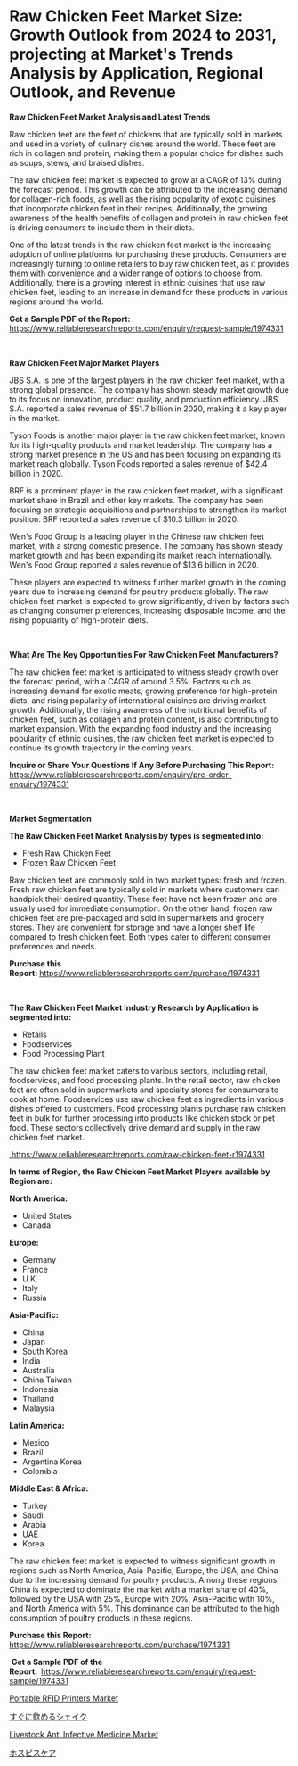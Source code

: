 <p><h1>Raw Chicken Feet Market Size: Growth Outlook from 2024 to 2031, projecting at Market's Trends Analysis by Application, Regional Outlook, and Revenue</h1></p><p><strong>Raw Chicken Feet Market Analysis and Latest Trends</strong></p>
<p><p>Raw chicken feet are the feet of chickens that are typically sold in markets and used in a variety of culinary dishes around the world. These feet are rich in collagen and protein, making them a popular choice for dishes such as soups, stews, and braised dishes.</p><p>The raw chicken feet market is expected to grow at a CAGR of 13% during the forecast period. This growth can be attributed to the increasing demand for collagen-rich foods, as well as the rising popularity of exotic cuisines that incorporate chicken feet in their recipes. Additionally, the growing awareness of the health benefits of collagen and protein in raw chicken feet is driving consumers to include them in their diets.</p><p>One of the latest trends in the raw chicken feet market is the increasing adoption of online platforms for purchasing these products. Consumers are increasingly turning to online retailers to buy raw chicken feet, as it provides them with convenience and a wider range of options to choose from. Additionally, there is a growing interest in ethnic cuisines that use raw chicken feet, leading to an increase in demand for these products in various regions around the world.</p></p>
<p><strong>Get a Sample PDF of the Report:&nbsp;</strong> <a href="https://www.reliableresearchreports.com/enquiry/request-sample/1974331">https://www.reliableresearchreports.com/enquiry/request-sample/1974331</a></p>
<p>&nbsp;</p>
<p><strong>Raw Chicken Feet Major Market Players</strong></p>
<p><p>JBS S.A. is one of the largest players in the raw chicken feet market, with a strong global presence. The company has shown steady market growth due to its focus on innovation, product quality, and production efficiency. JBS S.A. reported a sales revenue of $51.7 billion in 2020, making it a key player in the market.</p><p>Tyson Foods is another major player in the raw chicken feet market, known for its high-quality products and market leadership. The company has a strong market presence in the US and has been focusing on expanding its market reach globally. Tyson Foods reported a sales revenue of $42.4 billion in 2020.</p><p>BRF is a prominent player in the raw chicken feet market, with a significant market share in Brazil and other key markets. The company has been focusing on strategic acquisitions and partnerships to strengthen its market position. BRF reported a sales revenue of $10.3 billion in 2020.</p><p>Wen's Food Group is a leading player in the Chinese raw chicken feet market, with a strong domestic presence. The company has shown steady market growth and has been expanding its market reach internationally. Wen's Food Group reported a sales revenue of $13.6 billion in 2020.</p><p>These players are expected to witness further market growth in the coming years due to increasing demand for poultry products globally. The raw chicken feet market is expected to grow significantly, driven by factors such as changing consumer preferences, increasing disposable income, and the rising popularity of high-protein diets.</p></p>
<p>&nbsp;</p>
<p><strong>What Are The Key Opportunities For Raw Chicken Feet Manufacturers?</strong></p>
<p><p>The raw chicken feet market is anticipated to witness steady growth over the forecast period, with a CAGR of around 3.5%. Factors such as increasing demand for exotic meats, growing preference for high-protein diets, and rising popularity of international cuisines are driving market growth. Additionally, the rising awareness of the nutritional benefits of chicken feet, such as collagen and protein content, is also contributing to market expansion. With the expanding food industry and the increasing popularity of ethnic cuisines, the raw chicken feet market is expected to continue its growth trajectory in the coming years.</p></p>
<p><strong>Inquire or Share Your Questions If Any Before Purchasing This Report:</strong> <a href="https://www.reliableresearchreports.com/enquiry/pre-order-enquiry/1974331">https://www.reliableresearchreports.com/enquiry/pre-order-enquiry/1974331</a></p>
<p>&nbsp;</p>
<p><strong>Market Segmentation</strong></p>
<p><strong>The Raw Chicken Feet Market Analysis by types is segmented into:</strong></p>
<p><ul><li>Fresh Raw Chicken Feet</li><li>Frozen Raw Chicken Feet</li></ul></p>
<p><p>Raw chicken feet are commonly sold in two market types: fresh and frozen. Fresh raw chicken feet are typically sold in markets where customers can handpick their desired quantity. These feet have not been frozen and are usually used for immediate consumption. On the other hand, frozen raw chicken feet are pre-packaged and sold in supermarkets and grocery stores. They are convenient for storage and have a longer shelf life compared to fresh chicken feet. Both types cater to different consumer preferences and needs.</p></p>
<p><strong>Purchase this Report:&nbsp;</strong><a href="https://www.reliableresearchreports.com/purchase/1974331">https://www.reliableresearchreports.com/purchase/1974331</a></p>
<p>&nbsp;</p>
<p><strong>The Raw Chicken Feet Market Industry Research by Application is segmented into:</strong></p>
<p><ul><li>Retails</li><li>Foodservices</li><li>Food Processing Plant</li></ul></p>
<p><p>The raw chicken feet market caters to various sectors, including retail, foodservices, and food processing plants. In the retail sector, raw chicken feet are often sold in supermarkets and specialty stores for consumers to cook at home. Foodservices use raw chicken feet as ingredients in various dishes offered to customers. Food processing plants purchase raw chicken feet in bulk for further processing into products like chicken stock or pet food. These sectors collectively drive demand and supply in the raw chicken feet market.</p></p>
<p><a href="https://www.reliableresearchreports.com/raw-chicken-feet-r1974331">&nbsp;https://www.reliableresearchreports.com/raw-chicken-feet-r1974331</a></p>
<p><strong>In terms of Region, the Raw Chicken Feet Market Players available by Region are:</strong></p>
<p>
    <p> <strong> North America: </strong>
        <ul>
            <li>United States</li>
            <li>Canada</li>
        </ul>
        </p> 
    <p> <strong> Europe: </strong>
        <ul>
            <li>Germany</li>
            <li>France</li>
            <li>U.K.</li>
            <li>Italy</li>
            <li>Russia</li>
        </ul>
        </p> 
    <p> <strong> Asia-Pacific: </strong>
        <ul>
            <li>China</li>
            <li>Japan</li>
            <li>South Korea</li>
            <li>India</li>
            <li>Australia</li>
            <li>China Taiwan</li>
            <li>Indonesia</li>
            <li>Thailand</li>
            <li>Malaysia</li>
        </ul>
        </p> 
    <p> <strong> Latin America: </strong>
        <ul>
            <li>Mexico</li>
            <li>Brazil</li>
            <li>Argentina Korea</li>
            <li>Colombia</li>
        </ul>
        </p> 
    <p> <strong> Middle East & Africa: </strong>
        <ul>
            <li>Turkey</li>
            <li>Saudi</li>
            <li>Arabia</li>
            <li>UAE</li>
            <li>Korea</li>
        </ul>
    </p>
    </p>
<p><p>The raw chicken feet market is expected to witness significant growth in regions such as North America, Asia-Pacific, Europe, the USA, and China due to the increasing demand for poultry products. Among these regions, China is expected to dominate the market with a market share of 40%, followed by the USA with 25%, Europe with 20%, Asia-Pacific with 10%, and North America with 5%. This dominance can be attributed to the high consumption of poultry products in these regions.</p></p>
<p><strong>Purchase this Report: </strong><a href="https://www.reliableresearchreports.com/purchase/1974331">https://www.reliableresearchreports.com/purchase/1974331</a></p>
<p>&nbsp;<strong>Get a Sample PDF of the Report:&nbsp;&nbsp;</strong><a href="https://www.reliableresearchreports.com/enquiry/request-sample/1974331">https://www.reliableresearchreports.com/enquiry/request-sample/1974331</a></p>
<p><strong></strong></p>
<p><p><a href="https://www.linkedin.com/pulse/portable-rfid-printers-market-size-growth-outlook-from-2024-2031-tir6e?trackingId=%2BhvTYSDBEfqajOlvN7Qi2A%3D%3D">Portable RFID Printers Market</a></p><p><a href="https://github.com/vlcostes/Market-Research-Report-List-1/blob/main/134241719128.md">すぐに飲めるシェイク</a></p><p><a href="https://www.linkedin.com/pulse/decoding-livestock-anti-infective-medicine-market-deep-dive-latest-wk34e?trackingId=0IDH9uf3Xf9jhOMC4Pe8Jg%3D%3D">Livestock Anti Infective Medicine Market</a></p><p><a href="https://github.com/EstaSprer20231/Market-Research-Report-List-1/blob/main/821814919129.md">ホスピスケア</a></p></p>